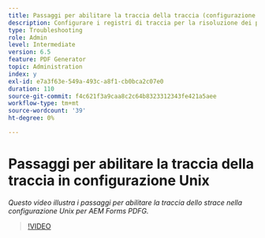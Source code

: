 ```yaml
---
title: Passaggi per abilitare la traccia della traccia (configurazione Unix)
description: Configurare i registri di traccia per la risoluzione dei problemi di PDF Generator
type: Troubleshooting
role: Admin
level: Intermediate
version: 6.5
feature: PDF Generator
topic: Administration
index: y
exl-id: e7a3f63e-549a-493c-a8f1-cb0bca2c07e0
duration: 110
source-git-commit: f4c621f3a9caa8c2c64b8323312343fe421a5aee
workflow-type: tm+mt
source-wordcount: '39'
ht-degree: 0%

---
```


# Passaggi per abilitare la traccia della traccia in configurazione Unix

*Questo video illustra i passaggi per abilitare la traccia dello strace nella configurazione Unix per AEM Forms PDFG.*

>[!VIDEO](https://video.tv.adobe.com/v/335525?quality=12&learn=on)
